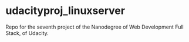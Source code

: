 # udacityproj_linuxserver
Repo for the seventh project of the Nanodegree of Web Development Full Stack, of Udacity.
